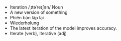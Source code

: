 - Iteration	/ˌɪtəˈreɪʃən/	Noun	
- A new version of something	
- Phiên bản lặp lại	
- Wiederholung	
- The latest iteration of the model improves accuracy.	
- Iterate (verb), Iterative (adj)